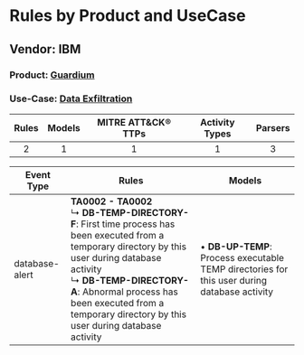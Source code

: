 Rules by Product and UseCase
============================
Vendor: IBM
-----------
### Product: [Guardium](../ds_ibm_guardium.md)
### Use-Case: [Data Exfiltration](../../../../UseCases/uc_data_exfiltration.md)

| Rules | Models | MITRE ATT&CK® TTPs | Activity Types | Parsers |
|:-----:|:------:|:------------------:|:--------------:|:-------:|
|   2   |   1    |         1          |       1        |    3    |

| Event Type     | Rules    | Models    |
| ---- | ---- | ---- |
| database-alert | <b>TA0002 - TA0002</b><br> ↳ <b>DB-TEMP-DIRECTORY-F</b>: First time process has been executed from a temporary directory by this user during database activity<br> ↳ <b>DB-TEMP-DIRECTORY-A</b>: Abnormal process has been executed from a temporary directory by this user during database activity |  • <b>DB-UP-TEMP</b>: Process executable TEMP directories for this user during database activity |